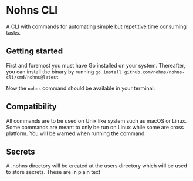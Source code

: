 # Nohns CLI

A CLI with commands for automating simple but repetitive time consuming tasks.

## Getting started

First and foremost you must have Go installed on your system. Thereafter, you can install the binary by running `go install github.com/nohns/nohns-cli/cmd/nohns@latest`

Now the `nohns` command should be available in your terminal.

## Compatibility

All commands are to be used on Unix like system such as macOS or Linux.
Some commands are meant to only be run on Linux while some are cross platform. You will be warned when running the command.

## Secrets

A .nohns directory will be created at the users directory which will be used to store secrets. These are in plain text
